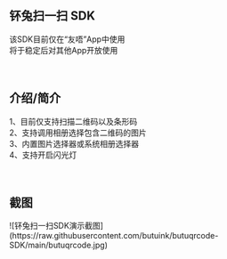 <h2>钚兔扫一扫 SDK</h2>

该SDK目前仅在“友唔”App中使用
<br>
将于稳定后对其他App开放使用

<br>
<h2>介绍/简介</h2>

1、目前仅支持扫描二维码以及条形码
<br>
2、支持调用相册选择包含二维码的图片
<br>
3、内置图片选择器或系统相册选择器
<br>
4、支持开启闪光灯

<br>
<h2>截图</h2>
![钚兔扫一扫SDK演示截图](https://raw.githubusercontent.com/butuink/butuqrcode-SDK/main/butuqrcode.jpg)
